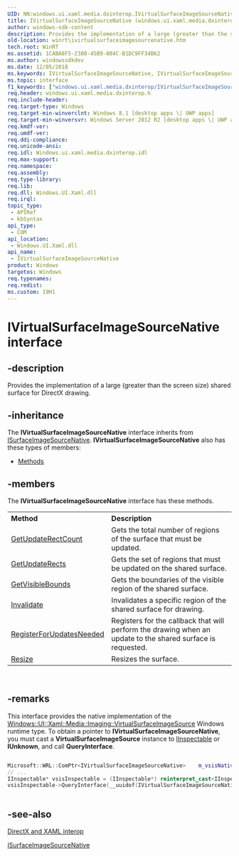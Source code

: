 ```yaml
---
UID: NN:windows.ui.xaml.media.dxinterop.IVirtualSurfaceImageSourceNative
title: IVirtualSurfaceImageSourceNative (windows.ui.xaml.media.dxinterop.h)
author: windows-sdk-content
description: Provides the implementation of a large (greater than the screen size) shared surface for DirectX drawing.
old-location: winrt\ivirtualsurfaceimagesourcenative.htm
tech.root: WinRT
ms.assetid: 1CABA8F5-2380-45B9-804C-B1DC9FF34B62
ms.author: windowssdkdev
ms.date: 12/05/2018
ms.keywords: IVirtualSurfaceImageSourceNative, IVirtualSurfaceImageSourceNative interface [Windows Runtime], IVirtualSurfaceImageSourceNative interface [Windows Runtime],described, windows/IVirtualSurfaceImageSourceNative, winrt.ivirtualsurfaceimagesourcenative
ms.topic: interface
f1_keywords: ["windows.ui.xaml.media.dxinterop/IVirtualSurfaceImageSourceNative"]
req.header: windows.ui.xaml.media.dxinterop.h
req.include-header: 
req.target-type: Windows
req.target-min-winverclnt: Windows 8.1 [desktop apps \| UWP apps]
req.target-min-winversvr: Windows Server 2012 R2 [desktop apps \| UWP apps]
req.kmdf-ver: 
req.umdf-ver: 
req.ddi-compliance: 
req.unicode-ansi: 
req.idl: Windows.ui.xaml.media.dxinterop.idl
req.max-support: 
req.namespace: 
req.assembly: 
req.type-library: 
req.lib: 
req.dll: Windows.UI.Xaml.dll
req.irql: 
topic_type:
 - APIRef
 - kbSyntax
api_type:
 - COM
api_location:
 - Windows.UI.Xaml.dll
api_name:
 - IVirtualSurfaceImageSourceNative
product: Windows
targetos: Windows
req.typenames: 
req.redist: 
ms.custom: 19H1
---
```


# IVirtualSurfaceImageSourceNative interface


## -description


Provides the implementation of a large (greater than the screen size) shared surface for DirectX drawing.


## -inheritance

The <b xmlns:loc="http://microsoft.com/wdcml/l10n">IVirtualSurfaceImageSourceNative</b> interface inherits from <a href="https://docs.microsoft.com/windows/desktop/api/windows.ui.xaml.media.dxinterop/nn-windows-ui-xaml-media-dxinterop-isurfaceimagesourcenative">ISurfaceImageSourceNative</a>. <b>IVirtualSurfaceImageSourceNative</b> also has these types of members:
<ul>
<li><a href="https://docs.microsoft.com/">Methods</a></li>
</ul>

## -members

The <b>IVirtualSurfaceImageSourceNative</b> interface has these methods.
<table class="members" id="memberListMethods">
<tr>
<th align="left" width="37%">Method</th>
<th align="left" width="63%">Description</th>
</tr>
<tr data="declared;">
<td align="left" width="37%">
<a href="https://docs.microsoft.com/windows/desktop/api/windows.ui.xaml.media.dxinterop/nf-windows-ui-xaml-media-dxinterop-ivirtualsurfaceimagesourcenative-getupdaterectcount">GetUpdateRectCount</a>
</td>
<td align="left" width="63%">
Gets the total number of regions of the surface that must be updated.

</td>
</tr>
<tr data="declared;">
<td align="left" width="37%">
<a href="https://docs.microsoft.com/windows/desktop/api/windows.ui.xaml.media.dxinterop/nf-windows-ui-xaml-media-dxinterop-ivirtualsurfaceimagesourcenative-getupdaterects">GetUpdateRects</a>
</td>
<td align="left" width="63%">
Gets the set of regions that must be updated on the shared surface.

</td>
</tr>
<tr data="declared;">
<td align="left" width="37%">
<a href="https://docs.microsoft.com/windows/desktop/api/windows.ui.xaml.media.dxinterop/nf-windows-ui-xaml-media-dxinterop-ivirtualsurfaceimagesourcenative-getvisiblebounds">GetVisibleBounds</a>
</td>
<td align="left" width="63%">
Gets the boundaries of the visible region of the shared surface.

</td>
</tr>
<tr data="declared;">
<td align="left" width="37%">
<a href="https://docs.microsoft.com/windows/desktop/api/windows.ui.xaml.media.dxinterop/nf-windows-ui-xaml-media-dxinterop-ivirtualsurfaceimagesourcenative-invalidate">Invalidate</a>
</td>
<td align="left" width="63%">
Invalidates a specific region of the shared surface for drawing.

</td>
</tr>
<tr data="declared;">
<td align="left" width="37%">
<a href="https://docs.microsoft.com/windows/desktop/api/windows.ui.xaml.media.dxinterop/nf-windows-ui-xaml-media-dxinterop-ivirtualsurfaceimagesourcenative-registerforupdatesneeded">RegisterForUpdatesNeeded</a>
</td>
<td align="left" width="63%">
Registers for the callback that will perform the drawing when an update to the shared surface is requested.

</td>
</tr>
<tr data="declared;">
<td align="left" width="37%">
<a href="https://docs.microsoft.com/windows/desktop/api/windows.ui.xaml.media.dxinterop/nf-windows-ui-xaml-media-dxinterop-ivirtualsurfaceimagesourcenative-resize">Resize</a>
</td>
<td align="left" width="63%">
Resizes the surface.

</td>
</tr>
</table> 


## -remarks



This interface provides the native implementation of the <a href="https://docs.microsoft.com/en-us/uwp/api/windows.ui.xaml.media.imaging.virtualsurfaceimagesource">Windows::UI::Xaml::Media::Imaging::VirtualSurfaceImageSource</a> Windows runtime type. To obtain a pointer to <b>IVirtualSurfaceImageSourceNative</b>, you must cast a <b>VirtualSurfaceImageSource</b> instance to <a href="https://docs.microsoft.com/windows/desktop/api/inspectable/nn-inspectable-iinspectable">IInspectable</a> or <b>IUnknown</b>, and call <b>QueryInterface</b>.


```cpp

Microsoft::WRL::ComPtr<IVirtualSurfaceImageSourceNative>	m_vsisNative;
// ...
IInspectable* vsisInspectable = (IInspectable*) reinterpret_cast<IInspectable*>(virtualSurfaceImageSource);
vsisInspectable->QueryInterface(__uuidof(IVirtualSurfaceImageSourceNative), (void **)&m_vsisNative)
	
```





## -see-also




<a href="https://docs.microsoft.com/previous-versions/windows/apps/hh825871(v=win.10)">DirectX and XAML interop</a>



<a href="https://docs.microsoft.com/windows/desktop/api/windows.ui.xaml.media.dxinterop/nn-windows-ui-xaml-media-dxinterop-isurfaceimagesourcenative">ISurfaceImageSourceNative</a>
 

 

